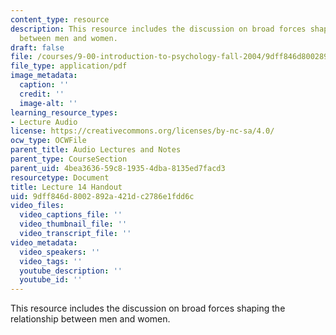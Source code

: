 ```yaml
---
content_type: resource
description: This resource includes the discussion on broad forces shaping the relationship
  between men and women.
draft: false
file: /courses/9-00-introduction-to-psychology-fall-2004/9dff846d8002892a421dc2786e1fdd6c_h14.pdf
file_type: application/pdf
image_metadata:
  caption: ''
  credit: ''
  image-alt: ''
learning_resource_types:
- Lecture Audio
license: https://creativecommons.org/licenses/by-nc-sa/4.0/
ocw_type: OCWFile
parent_title: Audio Lectures and Notes
parent_type: CourseSection
parent_uid: 4bea3636-59c8-1935-4dba-8135ed7facd3
resourcetype: Document
title: Lecture 14 Handout
uid: 9dff846d-8002-892a-421d-c2786e1fdd6c
video_files:
  video_captions_file: ''
  video_thumbnail_file: ''
  video_transcript_file: ''
video_metadata:
  video_speakers: ''
  video_tags: ''
  youtube_description: ''
  youtube_id: ''
---
```

This resource includes the discussion on broad forces shaping the relationship between men and women.